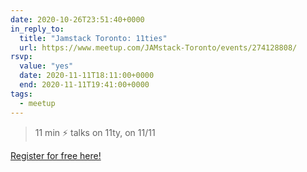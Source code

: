 ```yaml
---
date: 2020-10-26T23:51:40+0000
in_reply_to:
  title: "Jamstack Toronto: 11ties"
  url: https://www.meetup.com/JAMstack-Toronto/events/274128808/
rsvp:
  value: "yes"
  date: 2020-11-11T18:11:00+0000
  end: 2020-11-11T19:41:00+0000
tags:
  - meetup
---
```


> 11 min ⚡️ talks on 11ty, on 11/11

[Register for free here!](https://www.meetup.com/JAMstack-Toronto/events/274128808/)
